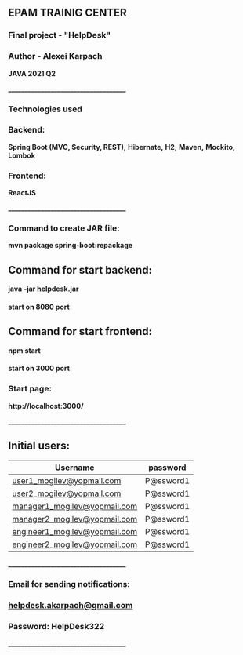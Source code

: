 ## EPAM TRAINIG CENTER

### Final project - "HelpDesk"

### Author - Alexei Karpach

**JAVA 2021 Q2**

**____________________________________**

### Technologies used

### Backend:

**Spring Boot (MVC, Security, REST),**
**Hibernate,**
**H2,**
**Maven,**
**Mockito,**
**Lombok**

### Frontend:

**ReactJS**

**____________________________________**

### Сommand to create JAR file:

**mvn package spring-boot:repackage**

## Сommand for start backend:

**java -jar helpdesk.jar**

#### start on 8080 port

## Сommand for start frontend:

**npm start**

#### start on 3000 port
### Start page:
**http://localhost:3000/**

**____________________________________**

## Initial users:

| Username                      | password|
|-------------------------------|---------|
|user1_mogilev@yopmail.com      |P@ssword1|
|user2_mogilev@yopmail.com      |P@ssword1|
|manager1_mogilev@yopmail.com   |P@ssword1|
|manager2_mogilev@yopmail.com   |P@ssword1|
|engineer1_mogilev@yopmail.com  |P@ssword1|
|engineer2_mogilev@yopmail.com  |P@ssword1|

**____________________________________**

### Email for sending notifications:

### helpdesk.akarpach@gmail.com

### Password: HelpDesk322

**____________________________________**

